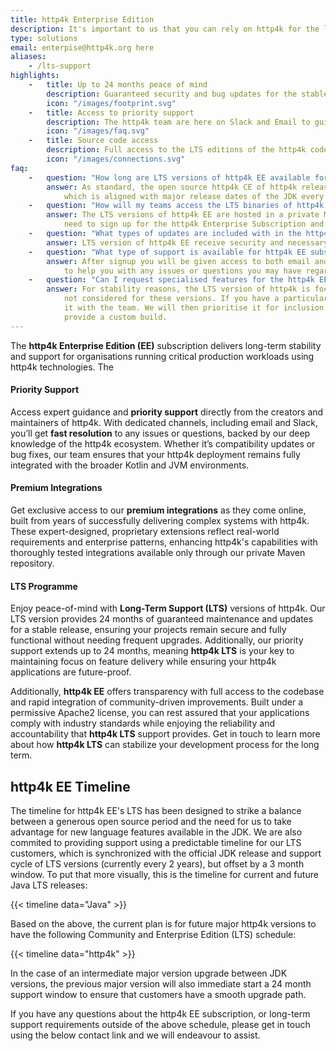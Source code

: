 ```yaml
---
title: http4k Enterprise Edition
description: It's important to us that you can rely on http4k for the long term. That's why we offer http4k EE with it;s Long-Term Support (LTS) programme.
type: solutions
email: enterpise@http4k.org here
aliases:
    - /lts-support
highlights:
    -   title: Up to 24 months peace of mind
        description: Guaranteed security and bug updates for the stable release channel, allowing you to focus on feature delivery.
        icon: "/images/footprint.svg"
    -   title: Access to priority support
        description: The http4k team are here on Slack and Email to guide you through any issues or questions.
        icon: "/images/faq.svg"
    -   title: Source code access
        description: Full access to the LTS editions of the http4k codebase for transparency and auditing.
        icon: "/images/connections.svg"
faq:
    -   question: "How long are LTS versions of http4k EE available for?"
        answer: As standard, the open source http4k CE of http4k releases major versions of the ecosystem on a delayed cadence
            which is aligned with major release dates of the JDK every 2 years. As a new major http4k CE version is released, the previous major version enters the http4k EE LTS programme for 2 years. See the schedule above for the current timeline. 
    -   question: "How will my teams access the LTS binaries of http4k EE?"
        answer: The LTS versions of http4k EE are hosted in a private Maven repository. To access the these assets, you will
            need to sign up for the http4k Enterprise Subscription and will be supplied with the necessary credentials.
    -   question: "What types of updates are included with in the http4k EE LTS offering?"
        answer: LTS version of http4k EE receive security and necessary bug fixes for community identified bugs. This ensures that your applications remain secure and fully functional without needing frequent upgrades.
    -   question: "What type of support is available for http4k EE subscribers"
        answer: After signup you will be given access to both email and Slack-based support channels. The http4k team is there
            to help you with any issues or questions you may have regarding the LTS version of http4k libraries.
    -   question: "Can I request specialised features for the http4k EE LTS versions?"
        answer: For stability reasons, the LTS version of http4k is focused on security and bug fixes so new features are
            not considered for these versions. If you have a particular feature request, please get in touch to discuss
            it with the team. We will then prioritise it for inclusion in the mainline release or can work with you to
            provide a custom build.
---
```


The **http4k Enterprise Edition (EE)** subscription delivers long-term stability and support for organisations running critical production workloads using http4k technologies. The 

#### Priority Support
Access expert guidance and **priority support** directly from the creators and maintainers of http4k. With dedicated channels, including email and Slack, you’ll get **fast resolution** to any issues or questions, backed by our deep knowledge of the http4k ecosystem. Whether it’s compatibility updates or bug fixes, our team ensures that your http4k deployment remains fully integrated with the broader Kotlin and JVM environments.

#### Premium Integrations
Get exclusive access to our **premium integrations** as they come online, built from years of successfully delivering complex systems with http4k. These expert-designed, proprietary extensions reflect real-world requirements and enterprise patterns, enhancing http4k's capabilities with thoroughly tested integrations available only through our private Maven repository.

#### LTS Programme
Enjoy peace-of-mind with **Long-Term Support (LTS)** versions of http4k. Our LTS version provides 24 months of guaranteed maintenance and updates for a stable release, ensuring your projects remain secure and fully functional without needing frequent upgrades. Additionally, our priority support extends up to 24 months, meaning **http4k LTS** is your key to maintaining focus on feature delivery while ensuring your http4k applications are future-proof.

Additionally, **http4k EE**  offers transparency with full access to the codebase and rapid integration of community-driven improvements. Built under a permissive Apache2 license, you can rest assured that your applications comply with industry standards while enjoying the reliability and accountability that **http4k LTS**  support provides. Get in touch to learn more about how **http4k LTS**  can stabilize your development process for the long term.

## http4k EE Timeline

The timeline for http4k EE's LTS has been designed to strike a balance between a generous open source period and the need for us to take advantage for new language features available in the JDK. We are also commited to providing support using a predictable timeline for our LTS customers, which is synchronized with the official JDK release and support cycle of LTS versions (currently every 2 years), but offset by a 3 month window. To put that more visually, this is the timeline for current and future Java LTS releases:

{{< timeline data="Java" >}}

Based on the above, the current plan is for future major http4k versions to have the following Community and Enterprise Edition (LTS) schedule:

{{< timeline data="http4k" >}}

In the case of an intermediate major version upgrade between JDK versions, the previous major version will also immediate start a 24 month support window to ensure that customers have a smooth upgrade path. 

If you have any questions about the http4k EE subscription, or long-term support requirements outside of the above schedule, please get in touch using the below contact link and we will endeavour to assist.
